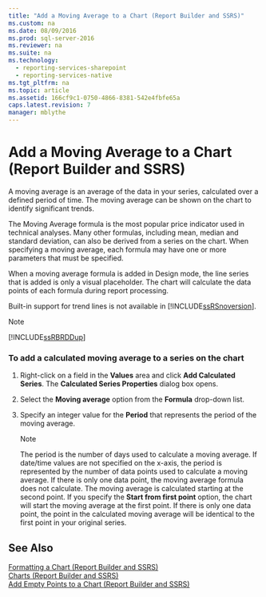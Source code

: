 ```yaml
---
title: "Add a Moving Average to a Chart (Report Builder and SSRS)"
ms.custom: na
ms.date: 08/09/2016
ms.prod: sql-server-2016
ms.reviewer: na
ms.suite: na
ms.technology: 
  - reporting-services-sharepoint
  - reporting-services-native
ms.tgt_pltfrm: na
ms.topic: article
ms.assetid: 166cf9c1-0750-4866-8381-542e4fbfe65a
caps.latest.revision: 7
manager: mblythe
---
```

# Add a Moving Average to a Chart (Report Builder and SSRS)
A moving average is an average of the data in your series, calculated over a defined period of time. The moving average can be shown on the chart to identify significant trends.  
  
 The Moving Average formula is the most popular price indicator used in technical analyses. Many other formulas, including mean, median and standard deviation, can also be derived from a series on the chart. When specifying a moving average, each formula may have one or more parameters that must be specified.  
  
 When a moving average formula is added in Design mode, the line series that is added is only a visual placeholder. The chart will calculate the data points of each formula during report processing.  
  
 Built-in support for trend lines is not available in [!INCLUDE[ssRSnoversion](../../Topics/TopicNameContainA/tokens/ssRSnoversion_md.md)].  
  
> [!NOTE]  
>  [!INCLUDE[ssRBRDDup](../../Topics/TopicNameContainA/tokens/ssRBRDDup_md.md)]  
  
### To add a calculated moving average to a series on the chart  
  
1.  Right-click on a field in the **Values** area and click **Add Calculated Series**. The **Calculated Series Properties** dialog box opens.  
  
2.  Select the **Moving average** option from the **Formula** drop-down list.  
  
3.  Specify an integer value for the **Period** that represents the period of the moving average.  
  
    > [!NOTE]  
    >  The period is the number of days used to calculate a moving average. If date/time values are not specified on the x-axis, the period is represented by the number of data points used to calculate a moving average. If there is only one data point, the moving average formula does not calculate. The moving average is calculated starting at the second point. If you specify the **Start from first point** option, the chart will start the moving average at the first point. If there is only one data point, the point in the calculated moving average will be identical to the first point in your original series.  
  
## See Also  
 [Formatting a Chart (Report Builder and SSRS)](../../Topics/TopicNameContainA/Formatting-a-Chart--Report-Builder-and-SSRS-.md)   
 [Charts (Report Builder and SSRS)](../../Topics/TopicNameNotContainA/Charts--Report-Builder-and-SSRS-.md)   
 [Add Empty Points to a Chart (Report Builder and SSRS)](../../Topics/TopicNameContainA/Add-Empty-Points-to-a-Chart--Report-Builder-and-SSRS-.md)